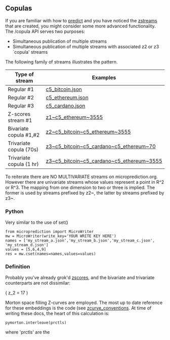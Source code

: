 
## Copulas

If you are familiar with how to [predict](https://microprediction.github.io/microprediction/predict.html) and
you have noticed the [zstreams](https://microprediction.github.io/microprediction/zstreams.html) that are created, you
might consider some more advanced functionality. The /copula API serves two purposes:

 - Simultaneous publication of multiple streams
 - Simultaneous publication of multiple streams with associated z2 or z3 `copula' streams 

The following family of streams illustrates the pattern.
    
     
| Type of stream           | Examples                                                                                                                                            |
|--------------------------|-----------------------------------------------------------------------------------------------------------------------------------------------------|
| Regular #1               | [c5_bitcoin.json](https://www.microprediction.org/stream_dashboard.html?stream=c5_bitcoin)                                                          |
| Regular #2               | [c5_ethereum.json](https://www.microprediction.org/stream_dashboard.html?stream=c5_ethereum)                                                        |
| Regular #3               | [c5_cardano.json](https://www.microprediction.org/stream_dashboard.html?stream=c5_cardano)                                                          |
| Z-scores stream #1       | [z1~c5_ethereum~3555](https://www.microprediction.org/stream_dashboard.html?stream=z1~c5_ethereum~3555)                                             |
| Bivariate copula #1,#2   | [z2~c5_bitcoin~c5_ethereum~3555](https://www.microprediction.org/stream_dashboard.html?stream=z2~c5_bitcoin~c5_ethereum~3555)                       |
| Trivariate copula (70s)  | [z3~c5_bitcoin~c5_cardano~c5_ethereum~70](https://www.microprediction.org/stream_dashboard.html?stream=z3~c5_bitcoin~c5_cardano~c5_ethereum~70)     |         
| Trivariate copula (1 hr) | [z3~c5_bitcoin~c5_cardano~c5_ethereum~3555](https://www.microprediction.org/stream_dashboard.html?stream=z3~c5_bitcoin~c5_cardano~c5_ethereum~3555) |         


To reiterate there are NO MULTIVARIATE streams on microprediction.org. However there are
univariate streams whose values represent a point in R^2 or R^3. The mapping from one dimension to 
two or three is implied. The former is used by streams prefixed by z2~, the latter by streams prefixed by
z3~.

### Python 
Very similar to the use of set()

    from microprediction import MicroWriter
    mw = MicroWriter(write_key='YOUR WRITE KEY HERE')
    names = ['my_stream_a.json','my_stream_b.json','my_stream_c.json', 'my_stream_d.json']
    values = [5,6,4,9]
    res = mw.cset(names=names,values=values)

### Definition
Probably you've already grok'd [zscores](https://microprediction.github.io/microprediction/zscores.html), and the bivariate and trivariate counterparts
are not dissimilar:

\( z_2 = 17 \)

Morton space filling Z-curves are employed. The most up to date
reference for these embeddings is the code (see [zcurve_conventions](https://github.com/microprediction/microconventions/blob/master/microconventions/zcurve_conventions.py). At time of
writing these docs, the heart of this calculation is:

    pymorton.interleave(prctls)

where 'prctls' are the 
 
